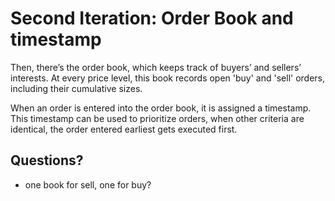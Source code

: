 Second Iteration: Order Book and timestamp
================================================================================


Then, there’s the order book, which keeps track of buyers’ and sellers’ interests. At every price level, this book records open 'buy' and 'sell' orders, including their cumulative sizes.

When an order is entered into the order book, it is assigned a timestamp. This timestamp can be used to prioritize orders, when other criteria are identical, the order entered earliest gets executed first.

## Questions?

* one book for sell, one for buy?

